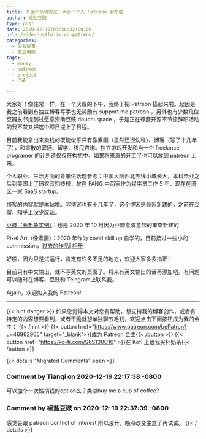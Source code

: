 ```yaml
---
title: 开源不节流的又一大步：个人 Patreon 发布啦
author: 椒盐豆豉
type: post
date: 2020-12-12T03:56:32+00:00
url: /side-hustle-im-on-patreon/
categories:
  - 关我屁事
  - 重启电脑
tags:
  - money
  - patreon
  - project
  - PSA

---
```

大家好！像往常一样，在一个厌班的下午，我终于把 Patreon 搭起来啦。起因是我之前看到有独立博客写手也无奖励有 support me patreon ，另外也有少数几位豆瓣友邻提到过愿意资助豆豉 douchi.space ，于是正在琢磨开源不节流辞职活动的我不禁又把这个项目提上了日程。

目前我能拿出来卖钱的既能似乎只有像素画（虽然还很幼稚）、博客（写了十几年了），和零散的职场、留学、移民咨询。独立游戏开发和当一个 freelance programer 的计划还仅仅在构想中，如果将来真的开工了也可以放到 patreon 上来。

个人职业、生活方面的背景供话题参考：中国大陆西北五线小城长大，本科毕业之后到美国上了码农蓝翔技校，曾在 FANG 中两家作为程序员工作 5 年，现在在湾区一家 SaaS startup。

博客的内容就是本站啦。写博客也有十几年了，这个博客是最近新建的，之前在豆瓣、知乎上没少废话。

[豆豉（长毛象实例）](https://douchi.space/)：也是 2020 年 10 月因为豆瓣愈演愈烈的审查新建的

Pixel Art（像素画）：2020 年作为 covid skill up 自学的，目前接过一些小的 commission，[过去的作品](../100-days-of-pixel-art/)| [相册](https://www.douban.com/photos/album/1873806508/)

好啦，因为只是试运行，肯定有许多不足的地方，欢迎大家多多指正！

目前只有中文输出，就不写英文的页面了。将来有英文输出的话再添加吧。有问题可以随时在博客、豆豉和 Telegram上联系我。

Again，欢迎加入我的 Patreon!

---
{{< hint danger >}}
如果您觉得本文对您有帮助，想支持我的博客创作，或者有特定的内容想要看到，或者干脆就想单独聊五毛钱，欢迎点击下面按钮成为我的金主：
{{< /hint >}}
{{< button href="https://www.patreon.com/bePatron?u=46962965" target="_blank">}}成为 Patreon 金主{{< /button >}}
{{< button href="https://ko-fi.com/S6S130C16" >}}在 Kofi 上给我买杯奶茶{{< /button >}}

{{< details "Migrated Comments" open >}}
### Comment by Tianqi on 2020-12-19 22:17:38 -0800
可以加个一次性捐钱的option么？类似buy me a cup of coffee?

### Comment by 椒盐豆豉 on 2020-12-19 22:37:39 -0800
感觉会跟 patreon conflict of interest 所以没开，晚点改变主意了再试试。
{{< / details >}}